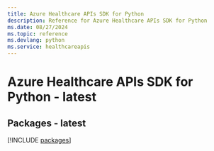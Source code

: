```yaml
---
title: Azure Healthcare APIs SDK for Python
description: Reference for Azure Healthcare APIs SDK for Python
ms.date: 08/27/2024
ms.topic: reference
ms.devlang: python
ms.service: healthcareapis
---
```

# Azure Healthcare APIs SDK for Python - latest
## Packages - latest
[!INCLUDE [packages](healthcare-apis-index.md)]